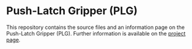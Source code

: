 # Push-Latch Gripper (PLG) 

This repository contains the source files and an information page on the Push-Latch Gripper (PLG).
Further information is available on the [project page](https://github.com/made-iit/plg/blob/main/index.html).

